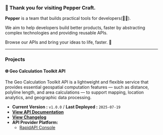 ### 👋 Thank you for visiting Pepper Craft.

**Pepper** is a team that builds practical tools for developers(🧑‍💻).

We aim to help developers build better products, faster by abstracting complex technologies and providing reusable APIs.

Browse our APIs and bring your ideas to life, faster. 🚀

---

### Projects

#### 🌐 Geo Calculation Toolkit API

The Geo Calculation Toolkit API is a lightweight and flexible service that provides essential geospatial computation features — such as distance, polyline length, and area calculations — to support mapping, location analytics, and geographic data processing.

- **Current Version :** `v1.0.0` / **Last Deployed :** `2025-07-19`
- **[View API Documentation](https://github.com/pepper-craft/geo-calculation-toolkit-api-docs)**
- **[View Changelog](https://github.com/pepper-craft/geo-calculation-toolkit-api-docs/releases)**
- **API Provider Platform:**
    - [RapidAPI Console](https://rapidapi.com/peppercraft40/api/geo-calculation-toolkit-api)
